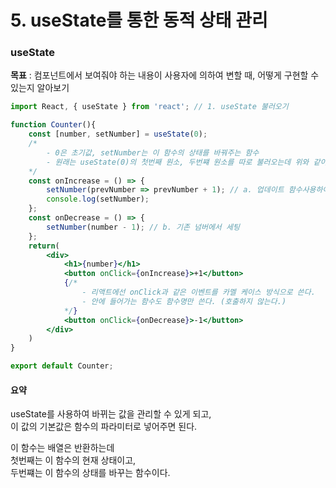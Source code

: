 # 5. useState를 통한 동적 상태 관리

### useState

**목표** : 컴포넌트에서 보여줘야 하는 내용이 사용자에 의하여 변할 때, 어떻게 구현할 수 있는지 알아보기

```jsx
import React, { useState } from 'react'; // 1. useState 불러오기

function Counter(){
    const [number, setNumber] = useState(0);
    /* 
        - 0은 초기값, setNumber는 이 함수의 상태를 바꿔주는 함수
        - 원래는 useState(0)의 첫번째 원소, 두번쨰 원소를 따로 불러오는데 위와 같이 배열 비구조화 할당(구조분해)으로 하면 편하다.
    */
    const onIncrease = () => {
        setNumber(prevNumber => prevNumber + 1); // a. 업데이트 함수사용하여 세팅
        console.log(setNumber);
    };
    const onDecrease = () => {
        setNumber(number - 1); // b. 기존 넘버에서 세팅
    };
    return(
        <div>
            <h1>{number}</h1>
            <button onClick={onIncrease}>+1</button>
            {/*
                - 리액트에선 onClick과 같은 이벤트를 카멜 케이스 방식으로 쓴다.
                - 안에 들어가는 함수도 함수명만 쓴다. (호출하지 않는다.)
            */}
            <button onClick={onDecrease}>-1</button>
        </div>
    )
}

export default Counter;
```

#### 요약

useState를 사용하여 바뀌는 값을 관리할 수 있게 되고,  
이 값의 기본값은 함수의 파라미터로 넣어주면 된다. 

이 함수는 배열은 반환하는데  
첫번째는 이 함수의 현재 상태이고,  
두번쨰는 이 함수의 상태를 바꾸는 함수이다.

